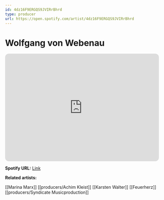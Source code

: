 ```yaml
---
id: 4dz16F9ERGQS9JVIRrBhrd
type: producer
url: https://open.spotify.com/artist/4dz16F9ERGQS9JVIRrBhrd
---
```

# Wolfgang von Webenau

<iframe style="border-radius:12px" src="https://open.spotify.com/embed/artist/4dz16F9ERGQS9JVIRrBhrd" width="100%" height="352" frameBorder="0" allowfullscreen="" allow="autoplay; clipboard-write; encrypted-media; fullscreen; picture-in-picture" loading="lazy"></iframe>

**Spotify URL:** [Link](https://open.spotify.com/artist/4dz16F9ERGQS9JVIRrBhrd)

**Related artists:**

[[Marina Marx]]
[[producers/Achim Kleist]]
[[Karsten Walter]]
[[Feuerherz]]
[[producers/Syndicate Musicproduction]]
